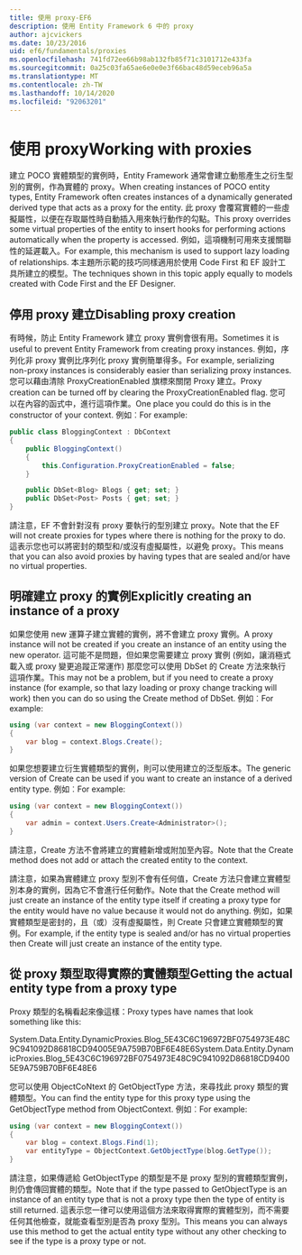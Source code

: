```yaml
---
title: 使用 proxy-EF6
description: 使用 Entity Framework 6 中的 proxy
author: ajcvickers
ms.date: 10/23/2016
uid: ef6/fundamentals/proxies
ms.openlocfilehash: 741fd72ee66b98ab132fb85f71c3101712e433fa
ms.sourcegitcommit: 0a25c03fa65ae6e0e0e3f66bac48d59eceb96a5a
ms.translationtype: MT
ms.contentlocale: zh-TW
ms.lasthandoff: 10/14/2020
ms.locfileid: "92063201"
---
```

# <a name="working-with-proxies"></a><span data-ttu-id="24dd3-103">使用 proxy</span><span class="sxs-lookup"><span data-stu-id="24dd3-103">Working with proxies</span></span>
<span data-ttu-id="24dd3-104">建立 POCO 實體類型的實例時，Entity Framework 通常會建立動態產生之衍生型別的實例，作為實體的 proxy。</span><span class="sxs-lookup"><span data-stu-id="24dd3-104">When creating instances of POCO entity types, Entity Framework often creates instances of a dynamically generated derived type that acts as a proxy for the entity.</span></span> <span data-ttu-id="24dd3-105">此 proxy 會覆寫實體的一些虛擬屬性，以便在存取屬性時自動插入用來執行動作的勾點。</span><span class="sxs-lookup"><span data-stu-id="24dd3-105">This proxy overrides some virtual properties of the entity to insert hooks for performing actions automatically when the property is accessed.</span></span> <span data-ttu-id="24dd3-106">例如，這項機制可用來支援關聯性的延遲載入。</span><span class="sxs-lookup"><span data-stu-id="24dd3-106">For example, this mechanism is used to support lazy loading of relationships.</span></span> <span data-ttu-id="24dd3-107">本主題所示範的技巧同樣適用於使用 Code First 和 EF 設計工具所建立的模型。</span><span class="sxs-lookup"><span data-stu-id="24dd3-107">The techniques shown in this topic apply equally to models created with Code First and the EF Designer.</span></span>  

## <a name="disabling-proxy-creation"></a><span data-ttu-id="24dd3-108">停用 proxy 建立</span><span class="sxs-lookup"><span data-stu-id="24dd3-108">Disabling proxy creation</span></span>  

<span data-ttu-id="24dd3-109">有時候，防止 Entity Framework 建立 proxy 實例會很有用。</span><span class="sxs-lookup"><span data-stu-id="24dd3-109">Sometimes it is useful to prevent Entity Framework from creating proxy instances.</span></span> <span data-ttu-id="24dd3-110">例如，序列化非 proxy 實例比序列化 proxy 實例簡單得多。</span><span class="sxs-lookup"><span data-stu-id="24dd3-110">For example, serializing non-proxy instances is considerably easier than serializing proxy instances.</span></span> <span data-ttu-id="24dd3-111">您可以藉由清除 ProxyCreationEnabled 旗標來關閉 Proxy 建立。</span><span class="sxs-lookup"><span data-stu-id="24dd3-111">Proxy creation can be turned off by clearing the ProxyCreationEnabled flag.</span></span> <span data-ttu-id="24dd3-112">您可以在內容的函式中，進行這項作業。</span><span class="sxs-lookup"><span data-stu-id="24dd3-112">One place you could do this is in the constructor of your context.</span></span> <span data-ttu-id="24dd3-113">例如︰</span><span class="sxs-lookup"><span data-stu-id="24dd3-113">For example:</span></span>  

``` csharp
public class BloggingContext : DbContext
{
    public BloggingContext()
    {
        this.Configuration.ProxyCreationEnabled = false;
    }  

    public DbSet<Blog> Blogs { get; set; }
    public DbSet<Post> Posts { get; set; }
}
```  

<span data-ttu-id="24dd3-114">請注意，EF 不會針對沒有 proxy 要執行的型別建立 proxy。</span><span class="sxs-lookup"><span data-stu-id="24dd3-114">Note that the EF will not create proxies for types where there is nothing for the proxy to do.</span></span> <span data-ttu-id="24dd3-115">這表示您也可以將密封的類型和/或沒有虛擬屬性，以避免 proxy。</span><span class="sxs-lookup"><span data-stu-id="24dd3-115">This means that you can also avoid proxies by having types that are sealed and/or have no virtual properties.</span></span>  

## <a name="explicitly-creating-an-instance-of-a-proxy"></a><span data-ttu-id="24dd3-116">明確建立 proxy 的實例</span><span class="sxs-lookup"><span data-stu-id="24dd3-116">Explicitly creating an instance of a proxy</span></span>  

<span data-ttu-id="24dd3-117">如果您使用 new 運算子建立實體的實例，將不會建立 proxy 實例。</span><span class="sxs-lookup"><span data-stu-id="24dd3-117">A proxy instance will not be created if you create an instance of an entity using the new operator.</span></span> <span data-ttu-id="24dd3-118">這可能不是問題，但如果您需要建立 proxy 實例 (例如，讓消極式載入或 proxy 變更追蹤正常運作) 那麼您可以使用 DbSet 的 Create 方法來執行這項作業。</span><span class="sxs-lookup"><span data-stu-id="24dd3-118">This may not be a problem, but if you need to create a proxy instance (for example, so that lazy loading or proxy change tracking will work) then you can do so using the Create method of DbSet.</span></span> <span data-ttu-id="24dd3-119">例如︰</span><span class="sxs-lookup"><span data-stu-id="24dd3-119">For example:</span></span>  

``` csharp
using (var context = new BloggingContext())
{
    var blog = context.Blogs.Create();
}
```  

<span data-ttu-id="24dd3-120">如果您想要建立衍生實體類型的實例，則可以使用建立的泛型版本。</span><span class="sxs-lookup"><span data-stu-id="24dd3-120">The generic version of Create can be used if you want to create an instance of a derived entity type.</span></span> <span data-ttu-id="24dd3-121">例如︰</span><span class="sxs-lookup"><span data-stu-id="24dd3-121">For example:</span></span>  

``` csharp
using (var context = new BloggingContext())
{
    var admin = context.Users.Create<Administrator>();
}
```  

<span data-ttu-id="24dd3-122">請注意，Create 方法不會將建立的實體新增或附加至內容。</span><span class="sxs-lookup"><span data-stu-id="24dd3-122">Note that the Create method does not add or attach the created entity to the context.</span></span>  

<span data-ttu-id="24dd3-123">請注意，如果為實體建立 proxy 型別不會有任何值，Create 方法只會建立實體型別本身的實例，因為它不會進行任何動作。</span><span class="sxs-lookup"><span data-stu-id="24dd3-123">Note that the Create method will just create an instance of the entity type itself if creating a proxy type for the entity would have no value because it would not do anything.</span></span> <span data-ttu-id="24dd3-124">例如，如果實體類型是密封的，且（或）沒有虛擬屬性，則 Create 只會建立實體類型的實例。</span><span class="sxs-lookup"><span data-stu-id="24dd3-124">For example, if the entity type is sealed and/or has no virtual properties then Create will just create an instance of the entity type.</span></span>  

## <a name="getting-the-actual-entity-type-from-a-proxy-type"></a><span data-ttu-id="24dd3-125">從 proxy 類型取得實際的實體類型</span><span class="sxs-lookup"><span data-stu-id="24dd3-125">Getting the actual entity type from a proxy type</span></span>  

<span data-ttu-id="24dd3-126">Proxy 類型的名稱看起來像這樣：</span><span class="sxs-lookup"><span data-stu-id="24dd3-126">Proxy types have names that look something like this:</span></span>  

<span data-ttu-id="24dd3-127">System.Data.Entity.DynamicProxies.Blog_5E43C6C196972BF0754973E48C9C941092D86818CD94005E9A759B70BF6E48E6</span><span class="sxs-lookup"><span data-stu-id="24dd3-127">System.Data.Entity.DynamicProxies.Blog_5E43C6C196972BF0754973E48C9C941092D86818CD94005E9A759B70BF6E48E6</span></span>  

<span data-ttu-id="24dd3-128">您可以使用 ObjectCoNtext 的 GetObjectType 方法，來尋找此 proxy 類型的實體類型。</span><span class="sxs-lookup"><span data-stu-id="24dd3-128">You can find the entity type for this proxy type using the GetObjectType method from ObjectContext.</span></span> <span data-ttu-id="24dd3-129">例如︰</span><span class="sxs-lookup"><span data-stu-id="24dd3-129">For example:</span></span>  

``` csharp
using (var context = new BloggingContext())
{
    var blog = context.Blogs.Find(1);
    var entityType = ObjectContext.GetObjectType(blog.GetType());
}
```  

<span data-ttu-id="24dd3-130">請注意，如果傳遞給 GetObjectType 的類型是不是 proxy 型別的實體類型實例，則仍會傳回實體的類型。</span><span class="sxs-lookup"><span data-stu-id="24dd3-130">Note that if the type passed to GetObjectType is an instance of an entity type that is not a proxy type then the type of entity is still returned.</span></span> <span data-ttu-id="24dd3-131">這表示您一律可以使用這個方法來取得實際的實體型別，而不需要任何其他檢查，就能查看型別是否為 proxy 型別。</span><span class="sxs-lookup"><span data-stu-id="24dd3-131">This means you can always use this method to get the actual entity type without any other checking to see if the type is a proxy type or not.</span></span>  
